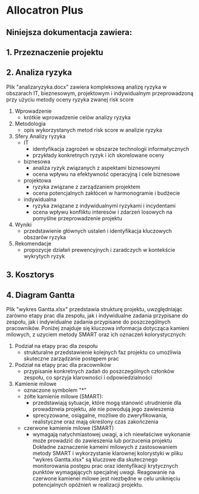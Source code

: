 # Allocatron Plus<br />
## Niniejsza dokumentacja zawiera:<br />
## 1. Przeznaczenie projektu
## 2. Analiza ryzyka
Plik "analizaryzyka.docx" zawiera kompleksową analizę ryzyka w obszarach IT, bieznesowym, projektowym i indywidualnym przeprowadzoną przy użyciu metody oceny ryzyka zwanej risk score
1. Wprowadzenie
   - krótkie wprowadzenie celów analizy ryzyka
2. Metodologia
   - opis wykorzystanych metod risk score w analizie ryzyka
3. Sfery Analizy ryzyka
   - IT
      - identyfikacja zagrożeń w obszarze technologii informatycznych
      - przykłady konkretnych ryzyk i ich skorelowane oceny
   - biznesowa
      - analiza ryzyk związanych z aspektami biznesowymi
      - ocena wpływu na efektywność operacyjną i cele biznesowe
   - projektowa
      - ryzyka związane z zarządzaniem projektem
      - ocena potencjalnych zakłóceń w harmonogramie i budżecie
   - indywidualna
      - ryzyka związane z indywidualnymi ryzykami i incydentami
      - ocena wpływu konfliktu interesów i zdarzeń losowych na pomyślne przeprowadzenie projektu
4. Wyniki
   - przedstawienie głównych ustaleń i identyfikacja kluczowych obszarów ryzyka
5. Rekomendacje
   - propozycje działań prewencyjnych i zaradczych w kontekście wykrytych ryzyk
## 3. Kosztorys<br />

## 4. Diagram Gantta<br />
Plik "wykres Gantta.xlsx" przedstawia strukturę projektu, uwzględniając zarówno etapy prac dla zespołu, jak i indywidualne zadania przypisane do zespołu, jak i indywidualne zadania przypisane do poszczególnych pracowników. Poniżej znajduje się kluczowa informacja dotycząca kamieni milowych, z uzyciem metody SMART oraz ich oznaczeń kolorystycznych:
1. Podział na etapy prac dla zespołu
	- strukturalne przedstawienie kolejnych faz projektu co umożliwia skuteczne zarządzanie postępem prac
2. Podział na etapy prac dla pracowników
	- przypisanie konkretnych zadań do poszczególnych członków zespołu, co sprzyja klarowności i odpowiedzialności
3. Kamienie milowe
	- oznaczone symbolem "*"
	- żółte kamienie  milowe (SMART):
		- przedstawiają sytuacje, które mogą stanowić utrudnienie dla prowadzneia projektu, ale nie powodują jego zawieszenia
		- sprecyzowane, osiągalne, możliwe do zweryfikowania, realistyczne oraz mają określony czas zakończenia
	- czerwone kamienie milowe (SMART)
		- wymagają natychmiastowej uwagi, a ich niewłaściwe wykonanie może prowadzić do zawieszenia lub porzucenia projektu\
Dokładne zaznaczenie kameini milowych z zastosowaniem metody SMART i wykorzystanie klarownej kolorystyki w pliku "wykres Gantta.xlsx" są kluczowe dla skutecznego monitorowania postępu prac oraz identyfikacji krytycznych punktów wymagających specjalnej uwagi. Reagowanie na czerwone kamienei milowe jest niezbędne w celu uniknięciu potencjalnych opóźnień w realizacji projektu.
